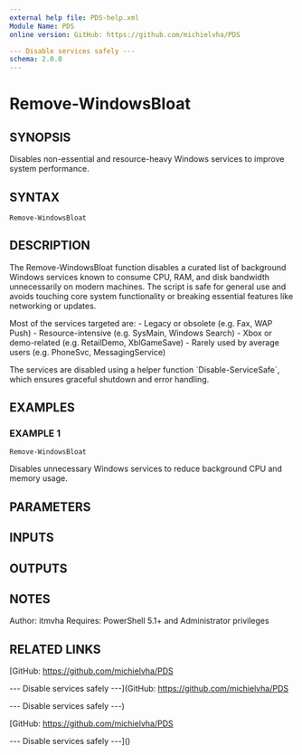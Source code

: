 ```yaml
---
external help file: PDS-help.xml
Module Name: PDS
online version: GitHub: https://github.com/michielvha/PDS

--- Disable services safely ---
schema: 2.0.0
---
```


# Remove-WindowsBloat

## SYNOPSIS
Disables non-essential and resource-heavy Windows services to improve system performance.

## SYNTAX

```
Remove-WindowsBloat
```

## DESCRIPTION
The Remove-WindowsBloat function disables a curated list of background Windows services known to consume CPU, RAM, and disk bandwidth unnecessarily on modern machines.
The script is safe for general use and avoids touching core system functionality or breaking essential features like networking or updates.

Most of the services targeted are:
    - Legacy or obsolete (e.g.
Fax, WAP Push)
    - Resource-intensive (e.g.
SysMain, Windows Search)
    - Xbox or demo-related (e.g.
RetailDemo, XblGameSave)
    - Rarely used by average users (e.g.
PhoneSvc, MessagingService)

The services are disabled using a helper function \`Disable-ServiceSafe\`, which ensures graceful shutdown and error handling.

## EXAMPLES

### EXAMPLE 1
```
Remove-WindowsBloat
```

Disables unnecessary Windows services to reduce background CPU and memory usage.

## PARAMETERS

## INPUTS

## OUTPUTS

## NOTES
Author: itmvha
Requires: PowerShell 5.1+ and Administrator privileges

## RELATED LINKS

[GitHub: https://github.com/michielvha/PDS

--- Disable services safely ---](GitHub: https://github.com/michielvha/PDS

--- Disable services safely ---)

[GitHub: https://github.com/michielvha/PDS

--- Disable services safely ---]()


